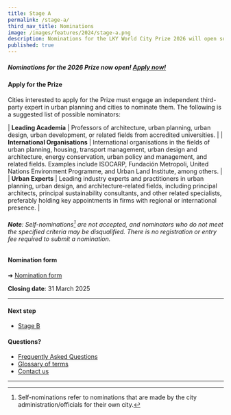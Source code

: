 ```yaml
---
title: Stage A
permalink: /stage-a/
third_nav_title: Nominations
image: /images/features/2024/stage-a.png
description: Nominations for the LKY World City Prize 2026 will open soon!
published: true
---
```


##### Nominations for the 2026 Prize now open! [Apply now!](https://go.gov.sg/nominations)

#### **Apply for the Prize**

Cities interested to apply for the Prize must engage an independent third-party expert in urban planning and cities to nominate them. The following is a suggested list of possible nominators:

| **Leading Academia** | Professors of architecture, urban planning, urban design, urban development, or related fields from accredited universities.  |
| **International Organisations** | International organisations in the fields of urban planning, housing, transport management, urban design and architecture, energy conservation, urban policy and management, and related fields. Examples include ISOCARP, Fundación Metropoli, United Nations Environment Programme, and Urban Land Institute, among others. |
| **Urban Experts** | Leading industry experts and practitioners in urban planning, urban design, and architecture-related fields, including principal architects, principal sustainability consultants, and other related specialists, preferably holding key appointments in firms with regional or international presence. |

###### **Note**: Self-nominations[^1] are not accepted, and nominators who do not meet the specified criteria may be disqualified. There is no registration or entry fee required to submit a nomination.

#### **Nomination form**

➜ [Nomination form](https://go.gov.sg/nominations)

**Closing date**: 31 March 2025

---

#### **Next step**

- [Stage B](/stage-b/)

#### **Questions?**

- [Frequently Asked Questions](/faq/) 
- [Glossary of terms](/glossary/)
- [Contact us](/feedback/)

---

[^1]: Self-nominations refer to nominations that are made by the city administration/officials for their own city.
